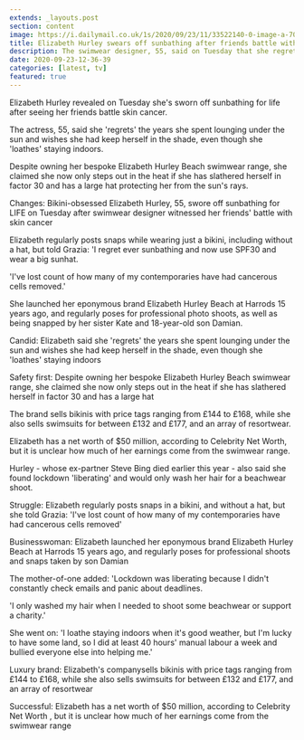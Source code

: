 ```yaml
---
extends: _layouts.post
section: content
image: https://i.dailymail.co.uk/1s/2020/09/23/11/33522140-0-image-a-70_1600858097127.jpg 
title: Elizabeth Hurley swears off sunbathing after friends battle with cancer 
description: The swimwear designer, 55, said on Tuesday that she regrets the years she spent lounging under the sun and wishes she had keep herself in the shade, even though she loathes staying indoors. 
date: 2020-09-23-12-36-39 
categories: [latest, tv] 
featured: true 
--- 
```

Elizabeth Hurley revealed on Tuesday she's sworn off sunbathing for life after seeing her friends battle skin cancer.

The actress, 55, said she 'regrets' the years she spent lounging under the sun and wishes she had keep herself in the shade, even though she 'loathes' staying indoors. 

Despite owning her bespoke Elizabeth Hurley Beach swimwear range, she claimed she now only steps out in the heat if she has slathered herself in factor 30 and has a large hat protecting her from the sun's rays.

Changes: Bikini-obsessed Elizabeth Hurley, 55, swore off sunbathing for LIFE on Tuesday after swimwear designer witnessed her friends' battle with skin cancer

Elizabeth regularly posts snaps while wearing just a bikini, including without a hat, but told Grazia: 'I regret ever sunbathing and now use SPF30 and wear a big sunhat.

'I've lost count of how many of my contemporaries have had cancerous cells removed.'

She launched her eponymous brand Elizabeth Hurley Beach at Harrods 15 years ago, and regularly poses for professional photo shoots, as well as being snapped by her sister Kate and 18-year-old son Damian.

Candid: Elizabeth said she 'regrets' the years she spent lounging under the sun and wishes she had keep herself in the shade, even though she 'loathes' staying indoors

Safety first: Despite owning her bespoke Elizabeth Hurley Beach swimwear range, she claimed she now only steps out in the heat if she has slathered herself in factor 30 and has a large hat

The brand sells bikinis with price tags ranging from £144 to £168, while she also sells swimsuits for between £132 and £177, and an array of resortwear.

Elizabeth has a net worth of $50 million, according to Celebrity Net Worth, but it is unclear how much of her earnings come from the swimwear range. 

Hurley - whose ex-partner Steve Bing died earlier this year - also said she found lockdown 'liberating' and would only wash her hair for a beachwear shoot.

Struggle: Elizabeth regularly posts snaps in a bikini, and without a hat, but she told Grazia: 'I've lost count of how many of my contemporaries have had cancerous cells removed'

Businesswoman: Elizabeth launched her eponymous brand Elizabeth Hurley Beach at Harrods 15 years ago, and regularly poses for professional shoots and snaps taken by son Damian

The mother-of-one added: 'Lockdown was liberating because I didn't constantly check emails and panic about deadlines.

'I only washed my hair when I needed to shoot some beachwear or support a charity.'

She went on: 'I loathe staying indoors when it's good weather, but I'm lucky to have some land, so I did at least 40 hours' manual labour a week and bullied everyone else into helping me.' 

Luxury brand: Elizabeth's companysells bikinis with price tags ranging from £144 to £168, while she also sells swimsuits for between £132 and £177, and an array of resortwear

Successful: Elizabeth has a net worth of $50 million, according to Celebrity Net Worth , but it is unclear how much of her earnings come from the swimwear range


